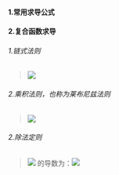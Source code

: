 #### 1.常用求导公式  


#### 2.复合函数求导  
###### 1.链式法则 
><img src="http://latex.codecogs.com/gif.latex?(f\circ g)'(x)=f'(g(x))g'(x)"/></a>
###### 2.乘积法则，也称为莱布尼兹法则  
><img src="http://latex.codecogs.com/gif.latex?(fg)'=f'g+fg' \,"/></a>  

###### 2.除法定则
><img src="http://latex.codecogs.com/gif.latex?f(x)={\frac  {g(x)}{h(x)}}"/></a> 的导数为：<img src="http://latex.codecogs.com/gif.latex?{\displaystyle f'(x)={\frac {g'(x)h(x)-g(x)h'(x)}{[h(x)]^{2}}}}"/></a>